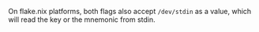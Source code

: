 On flake.nix platforms, both flags also accept `/dev/stdin` as a value, which will read the key or the mnemonic from stdin.
